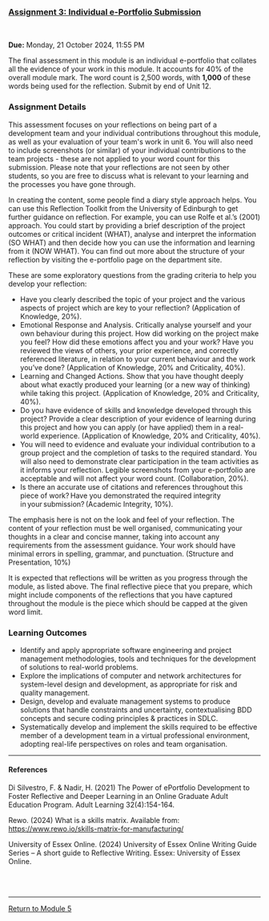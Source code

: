 ### [Assignment 3: Individual e-Portfolio Submission](SEPM_A3_Reflection)

<br>

**Due:** Monday, 21 October 2024, 11:55 PM

The final assessment in this module is an individual e-portfolio that collates all the evidence of your work in this module. 
It accounts for 40% of the overall module mark. The word count is 2,500 words, with **1,000** of these words being used for the reflection. Submit by end of Unit 12.

### Assignment Details
This assessment focuses on your reflections on being part of a development team and your individual contributions throughout this module, as well as your evaluation of your team's work in unit 6. You will also need to include screenshots (or similar) of your individual contributions to the team projects - these are not applied to your word count for this submission. Please note that your reflections are not seen by other students, so you are free to discuss what is relevant to your learning and the processes you have gone through.

In creating the content, some people find a diary style approach helps. You can use this Reflection Toolkit from the University of Edinburgh to get further guidance on reflection. For example, you can use Rolfe et al.’s (2001) approach. You could start by providing a brief description of the project outcomes or critical incident (WHAT), analyse and interpret the information (SO WHAT) and then decide how you can use the information and learning from it (NOW WHAT). You can find out more about the structure of your reflection by visiting the e-portfolio page on the department site.  

These are some exploratory questions from the grading criteria to help you develop your reflection:

 - Have you clearly described the topic of your project and the various aspects of project which are key to your reflection? (Application of Knowledge, 20%).
 - Emotional Response and Analysis. Critically analyse yourself and your own behaviour during this project.  How did working on the project make you feel?  How did these emotions affect you and your work?  Have you reviewed the views of others, your prior experience, and correctly referenced literature, in relation to your current behaviour and the work you’ve done? (Application of Knowledge, 20% and Criticality, 40%).
 - Learning and Changed Actions. Show that you have thought deeply about what exactly produced your learning (or a new way of thinking) while taking this project. (Application of Knowledge, 20% and Criticality, 40%).
 - Do you have evidence of skills and knowledge developed through this project?  Provide a clear description of your evidence of learning during this project and how you can apply (or have applied) them in a real-world experience. (Application of Knowledge, 20% and Criticality, 40%).
 - You will need to evidence and evaluate your individual contribution to a group project and the completion of tasks to the required standard. You will also need to demonstrate clear participation in the team activities as it informs your reflection. Legible screenshots from your e-portfolio are acceptable and will not affect your word count. (Collaboration, 20%).
 - Is there an accurate use of citations and references throughout this piece of work? Have you demonstrated the required integrity in your submission? (Academic Integrity, 10%).

The emphasis here is not on the look and feel of your reflection. The content of your reflection must be well organised, communicating your thoughts in a clear and concise manner, taking into account any requirements from the assessment guidance. Your work should have minimal errors in spelling, grammar, and punctuation. (Structure and Presentation, 10%)

It is expected that reflections will be written as you progress through the module, as listed above. The final reflective piece that you prepare, which might include components of the reflections that you have captured throughout the module is the piece which should be capped at the given word limit.


### Learning Outcomes
 - Identify and apply appropriate software engineering and project management methodologies, tools and techniques for the development of solutions to real-world problems.
 - Explore the implications of computer and network architectures for system-level design and development, as appropriate for risk and quality management.
 - Design, develop and evaluate management systems to produce solutions that handle constraints and uncertainty, contextualising BDD concepts and secure coding principles & practices in SDLC.
 - Systematically develop and implement the skills required to be effective member of a development team in a virtual professional environment, adopting real-life perspectives on roles and team organisation.

---

#### References
Di Silvestro, F. & Nadir, H. (2021) The Power of ePortfolio Development to Foster Reflective and Deeper Learning in an Online Graduate Adult Education Program. Adult Learning 32(4):154-164.

Rewo. (2024) What is a skills matrix. Available from: https://www.rewo.io/skills-matrix-for-manufacturing/

University of Essex Online. (2024) University of Essex Online Writing Guide Series – A short guide to Reflective Writing. Essex: University of Essex Online.

<br><br>

---

[Return to Module 5](SEPM_main.md)
